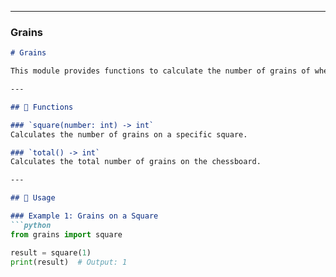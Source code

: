 
---

### **Grains**
```markdown
# Grains

This module provides functions to calculate the number of grains of wheat on a chessboard given that the number doubles on each square.

---

## 📝 Functions

### `square(number: int) -> int`
Calculates the number of grains on a specific square.

### `total() -> int`
Calculates the total number of grains on the chessboard.

---

## 🚀 Usage

### Example 1: Grains on a Square
```python
from grains import square

result = square(1)
print(result)  # Output: 1